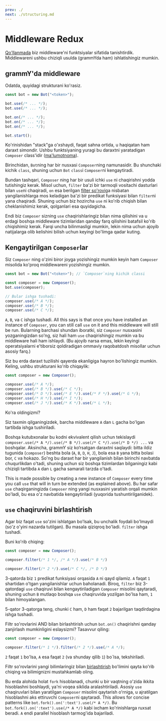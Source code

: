 ```yaml
---
prev: ./
next: ./structuring.md
---
```


# Middleware Redux

[Qo'llanmada](./guide/middleware.md) biz middleware'ni funktsiyalar sifatida tanishtirdik.
Middlewareni ushbu chiziqli usulda (grammYda ham) ishlatishingiz mumkin.

## grammY'da middleware

Odatda, quyidagi strukturani ko'rasiz.

```ts
const bot = new Bot("<token>");

bot.use(/* ... */);
bot.use(/* ... */);

bot.on(/* ... */);
bot.on(/* ... */);
bot.on(/* ... */);

bot.start();
```

Ko'rinishidan "stack"ga o'xshaydi, faqat sahna ortida, u haqiqatan ham daraxt simondir.
Ushbu funktsiyaning yuragi bu daraxtni yaratadigan `Composer` class'idir ([ma'lumotnoma](https://doc.deno.land/https://deno.land/x/grammy/mod.ts/~/Composer)).

Birinchidan, `Bot`ning har bir nusxasi `Composer`ning namunasidir.
Bu shunchaki kichik `class`, shuning uchun `Bot` `class`i `Composer`ni kengaytiradi.

Bundan tashqari, `Composer` ning har bir usuli ichki `use` ni chaqirishni yodda tutishingiz kerak.
Misol uchun, `filter` ba'zi bir tarmoqli vositachi dasturlari bilan `use`ni chaqiradi, `on` esa berilgan [filter so'rovi](./guide/filter-queries.md)ga nisbatan yangilanishlarga mos keladigan ba'zi bir predikat funksiyasi bilan `filter`ni yana chaqiradi.
Shuning uchun biz hozircha `use` ni ko'rib chiqish bilan cheklanishimiz kerak, qolganlari esa quyidagicha.

Endi biz `Composer` sizning `use` chaqirishlaringiz bilan nima qilishini va u erdagi boshqa middleware tizimlaridan qanday farq qilishini batafsil ko'rib chiqishimiz kerak.
Farqi uncha bilinmasligi mumkin, lekin nima uchun ajoyib natijalarga olib kelishini bilish uchun keyingi bo'limga qadar kuting.

## Kengaytirilgan `Composer`lar

Siz `Composer` ning o'zini biror joyga yozishingiz mumkin keyin ham `Composer` misolida ko'proq middlewareni yozishingiz mumkin.

```ts
const bot = new Bot("<token>"); // `Composer`ning kichik classi

const composer = new Composer();
bot.use(composer);

// Bular ishga tushadi:
composer.use(/* A */);
composer.use(/* B */);
composer.use(/* C */);
```

`A`, `B`, va `C` ishga tushadi.
All this says is that once you have installed an instance of `Composer`, you can still call `use` on it and this middleware will still be run.
Bularning barchasi shundan iboratki, siz `Composer` nusxasini yozganingizdan so'ng, siz hali ham `use` chaqirishingiz mumkin va bu middleware hali ham ishlaydi.
(Bu ajoyib narsa emas, lekin keyingi operatsiyalarni e'tiborsiz qoldiradigan ommaviy raqobatdosh misollar uchun asosiy farq.)

Siz bu erda daraxt tuzilishi qayerda ekanligiga hayron bo'lishingiz mumkin.
Keling, ushbu strukturani ko'rib chiqaylik:

```ts
const composer = new Composer();

composer.use(/* A */);
composer.use(/* B */).use(/* C */);
composer.use(/* D */).use(/* E */).use(/* F */).use(/* G */);
composer.use(/* H */).use(/* I */);
composer.use(/* J */).use(/* K */).use(/* L */);
```

Ko'ra oldingizmi?

Siz taxmin qilganingizdek, barcha middleware `A` dan `L` gacha bo'lgan tartibda ishga tushiriladi.

Boshqa kutubxonalar bu kodni ekvivalent qilish uchun tekislaydi `composer.use(/* A */).use(/* B */).use(/* C */).use(/* D */) ...` va boshqalar.
Aksincha, grammY siz ko‘rsatgan daraxtni saqlaydi: bitta ildiz tugunida (`composer`) beshta bola (`A`, `B`, `D`, `H`, `J`), bola esa `B` yana bitta bolasi bor, `C` va hokazo.
So'ng bu daraxt har bir yangilanish bilan birinchi navbatda chuqurlikdan o'tadi, shuning uchun siz boshqa tizimlardan bilganingiz kabi chiziqli tartibda `A` dan `L` gacha samarali tarzda o'tadi.

This is made possible by creating a new instance of `Composer` every time you call `use` that will in turn be extended (as explained above).
Bu har safar `use` chaqirganingizda `Composer` ning yangi nusxasini yaratish orqali mumkin bo'ladi, bu esa o'z navbatida kengaytiriladi (yuqorida tushuntirilganidek).

## `use` chaqiruvini birlashtirish

Agar biz faqat `use` so'zini ishlatgan bo'lsak, bu unchalik foydali bo'lmaydi (so'z o'yini nazarda tutilgan).
Bu masala qiziqroq bo'ladi. `filter` ishga tushadi.

Buni ko'rib chiqing:

```ts
const composer = new Composer();

composer.filter(/* 1 */, /* A */).use(/* B */)

composer.filter(/* 2 */).use(/* C */, /* D */)
```

3-qatorda biz `1` predikat funksiyasi orqasida `A` ni qayd qilamiz.
`A` faqat `1` shartidan o'tgan yangilanishlar uchun baholanadi.
Biroq, `filter` biz 3-qatordagi `use` chaqiruvi bilan kengaytiriladigan `Composer` misolini qaytaradi, shuning uchun `B` mutlaqo boshqa `use` chaqiruvida yozilgan bo'lsa ham, `1` bilan himoyalangan.

5-qator 3-qatorga teng, chunki `C` ham, `D` ham faqat `2` bajarilgan taqdirdagina ishga tushadi.

Filtr so'rovlarini AND bilan birlashtirish uchun `bot.on()` chaqirishni qanday zanjirlash mumkinligini eslaysizmi?
Tasavvur qiling:

```ts
const composer = new Composer();

composer.filter(/* 1 */).filter(/* 2 */).use(/* A */);
```

`2` faqat `1` bo'lsa, `A` esa faqat `2` (va shunday qilib `1`) bo`lsa, tekshiriladi.

Filtr so'rovlarini yangi bilimlaringiz bilan [birlashtirish](./guide/filter-queries.md#combining-multiple-queries) bo'limini qayta ko'rib chiqing va bilimignizni mustahkamlab oling.

Bu erda alohida holat `fork` hisoblanadi, chunki u bir vaqtning o'zida ikkita hisoblashni boshlaydi, ya'ni voqea siklida aralashtiriladi.
Asosiy `use` chaqiruvlari bilan yaratilgan `Composer` misolini qaytarish oʻrniga, u ajratilgan hisoblashni aks ettiruvchi `Composer`ni qaytaradi.
This allows for concise patterns like `bot.fork().on(':text').use(/* A */)`.
Bu `bot.fork().on(':text').use(/* A */)` kabi ixcham ko'rinishlarga ruxsat beradi.
`A` endi parallel hisoblash tarmog'ida bajariladi.

